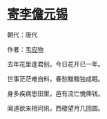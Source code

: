 # [寄李儋元锡](http://so.gushiwen.org/view_8663.aspx)

朝代：唐代

作者：[韦应物](http://so.gushiwen.org/author_564.aspx)

去年花里逢君别，今日花开已一年。

世事茫茫难自料，春愁黯黯独成眠。

身多疾病思田里，邑有流亡愧俸钱。

闻道欲来相问讯，西楼望月几回圆。

